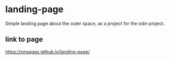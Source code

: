 # landing-page
Simple landing page about the outer space, as a project for the odin project.

## link to page
https://xmsagas.github.io/landing-page/
